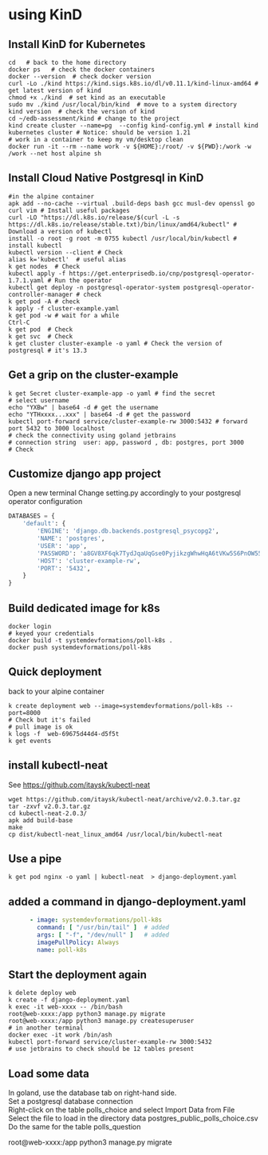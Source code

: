 # using KinD

## Install KinD for Kubernetes
```shell
cd   # back to the home directory
docker ps   # check the docker containers
docker --version  # check docker version 
curl -Lo ./kind https://kind.sigs.k8s.io/dl/v0.11.1/kind-linux-amd64 # get latest version of kind
chmod +x ./kind  # set kind as an executable
sudo mv ./kind /usr/local/bin/kind  # move to a system directory
kind version  # check the version of kind 
cd ~/edb-assessment/kind # change to the project
kind create cluster --name=pg  --config kind-config.yml # install kind kubernetes cluster # Notice: should be version 1.21
# work in a container to keep my vm/desktop clean 
docker run -it --rm --name work -v ${HOME}:/root/ -v ${PWD}:/work -w /work --net host alpine sh
```

## Install Cloud Native Postgresql in KinD
```shell
#in the alpine container
apk add --no-cache --virtual .build-deps bash gcc musl-dev openssl go curl vim # Install useful packages
curl -LO "https://dl.k8s.io/release/$(curl -L -s https://dl.k8s.io/release/stable.txt)/bin/linux/amd64/kubectl" # Download a version of kubectl
install -o root -g root -m 0755 kubectl /usr/local/bin/kubectl # install kubectl
kubectl version --client # Check 
alias k='kubectl'  # useful alias
k get nodes  # Check 
kubectl apply -f https://get.enterprisedb.io/cnp/postgresql-operator-1.7.1.yaml # Run the operator
kubectl get deploy -n postgresql-operator-system postgresql-operator-controller-manager # check 
k get pod -A # check 
k apply -f cluster-example.yaml
k get pod -w # wait for a while
Ctrl-C
k get pod  # Check
k get svc  # Check 
k get cluster cluster-example -o yaml # Check the version of postgresql # it's 13.3
```

## Get a grip on the cluster-example 
```shell
k get Secret cluster-example-app -o yaml # find the secret
# select username
echo "YXBw" | base64 -d # get the username
echo "YTHxxxx...xxx" | base64 -d # get the password
kubectl port-forward service/cluster-example-rw 3000:5432 # forward port 5432 to 3000 localhost
# check the connectivity using goland jetbrains
# connection string  user: app, password , db: postgres, port 3000
# Check  
```

## Customize django app project
Open a new terminal
Change setting.py accordingly to your postgresql operator configuration  
```python
DATABASES = {
    'default': {
        'ENGINE': 'django.db.backends.postgresql_psycopg2',
        'NAME': 'postgres',
        'USER': 'app',
        'PASSWORD': 'a8GV8XF6qk7TydJqaUqGse0PyjikzgWhwHqA6tVKw5S6PnOW55OQHcnbsfZgztPb',
        'HOST': 'cluster-example-rw',
        'PORT': '5432',
    }
}
```
## Build dedicated image for k8s
```shell 
docker login 
# keyed your credentials
docker build -t systemdevformations/poll-k8s . 
docker push systemdevformations/poll-k8s
```
## Quick deployment
back to your alpine container 
```shell
k create deployment web --image=systemdevformations/poll-k8s --port=8000
# Check but it's failed 
# pull image is ok 
k logs -f  web-69675d44d4-d5f5t 
k get events
```
## install kubectl-neat 
See https://github.com/itaysk/kubectl-neat
```shell
wget https://github.com/itaysk/kubectl-neat/archive/v2.0.3.tar.gz
tar -zxvf v2.0.3.tar.gz 
cd kubectl-neat-2.0.3/
apk add build-base
make
cp dist/kubectl-neat_linux_amd64 /usr/local/bin/kubectl-neat
```
##  Use a pipe
```shell
k get pod nginx -o yaml | kubectl-neat  > django-deployment.yaml
```

## added a command in django-deployment.yaml 
```yaml
      - image: systemdevformations/poll-k8s
        command: [ "/usr/bin/tail" ]  # added
        args: [ "-f", "/dev/null" ]   # added
        imagePullPolicy: Always
        name: poll-k8s
```
## Start the deployment again  
```shell
k delete deploy web 
k create -f django-deployment.yaml
k exec -it web-xxxx -- /bin/bash
root@web-xxxx:/app python3 manage.py migrate
root@web-xxxx:/app python3 manage.py createsuperuser
# in another terminal 
docker exec -it work /bin/ash
kubectl port-forward service/cluster-example-rw 3000:5432 
# use jetbrains to check should be 12 tables present 
```
## Load some data
In goland, use the database tab on right-hand side.   
Set a postgresql database connection  
Right-click on the table polls_choice and select Import Data from  File  
Select the file to load in the directory data postgres_public_polls_choice.csv
Do the same for the table polls_question

root@web-xxxx:/app python3 manage.py migrate
```




